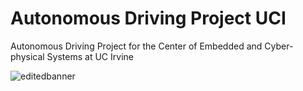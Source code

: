 # Autonomous Driving Project UCI
Autonomous Driving Project for the Center of Embedded and Cyber-physical Systems at UC Irvine

![editedbanner](https://user-images.githubusercontent.com/20921475/42423185-27f6d328-82ab-11e8-9ce7-c45ada4244ec.png)
